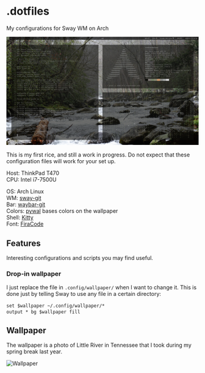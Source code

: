 # .dotfiles
My configurations for Sway WM on Arch

![Screenshot](/screenshot.png?raw=true)

This is my first rice, and still a work in progress. Do not expect that these configuration files will work for your set up.

Host: ThinkPad T470<br />
CPU: Intel i7-7500U

OS: Arch Linux<br />
WM: [sway-git](https://aur.archlinux.org/packages/sway-git/)<br />
Bar: [waybar-git](https://aur.archlinux.org/packages/waybar-git)<br />
Colors: [pywal](https://github.com/dylanaraps/pywal) bases colors on the wallpaper<br />
Shell: [Kitty](https://github.com/kovidgoyal/kitty)<br />
Font: [FiraCode](https://github.com/tonsky/FiraCode) 

## Features
Interesting configurations and scripts you may find useful.

### Drop-in wallpaper
I just replace the file in `.config/wallpaper/` when I want to change it. This is done just by telling Sway to use any file in a certain directory:

```
set $wallpaper ~/.config/wallpaper/*
output * bg $wallpaper fill
```

## Wallpaper
The wallpaper is a photo of Little River in Tennessee that I took during my spring break last year.

![Wallpaper](/.config/wallpaper/DSC_0140_edit.jpg?raw=true)

